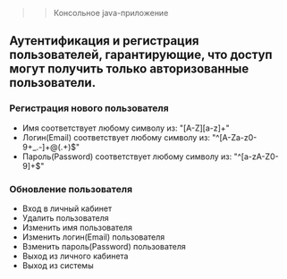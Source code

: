 >> Консольное java-приложение
## Аутентификация и регистрация пользователей, гарантирующие, что доступ могут получить только авторизованные пользователи.

 ### Регистрация нового пользователя
* Имя соответствует любому символу из: "[A-Z][a-z]+"
* Логин(Email) соответствует любому символу из: "^[A-Za-z0-9+_.-]+@(.+)$"
* Пароль(Password) соответствует любому символу из: "^[a-zA-Z0-9]+$"

### Обновление пользователя
* Вход в личный кабинет
* Удалить пользователя
* Изменить имя пользователя
* Изменить логин(Email) пользователя
* Bзменить пароль(Password) пользователя
* Выход из личного кабинета
* Выход из системы

